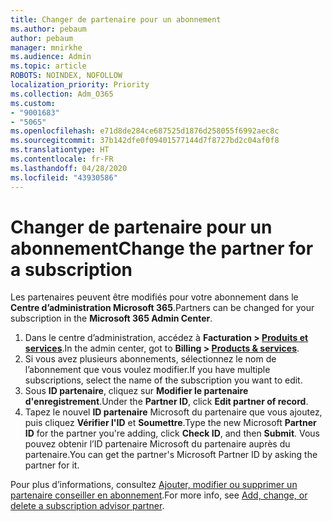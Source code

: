 ```yaml
---
title: Changer de partenaire pour un abonnement
ms.author: pebaum
author: pebaum
manager: mnirkhe
ms.audience: Admin
ms.topic: article
ROBOTS: NOINDEX, NOFOLLOW
localization_priority: Priority
ms.collection: Adm_O365
ms.custom:
- "9001683"
- "5065"
ms.openlocfilehash: e71d8de284ce687525d1876d258055f6992aec8c
ms.sourcegitcommit: 37b142dfe0f09401577144d7f8727bd2c04af0f8
ms.translationtype: HT
ms.contentlocale: fr-FR
ms.lasthandoff: 04/28/2020
ms.locfileid: "43930586"
---
```

# <a name="change-the-partner-for-a-subscription"></a><span data-ttu-id="7bb98-102">Changer de partenaire pour un abonnement</span><span class="sxs-lookup"><span data-stu-id="7bb98-102">Change the partner for a subscription</span></span>

<span data-ttu-id="7bb98-103">Les partenaires peuvent être modifiés pour votre abonnement dans le **Centre d’administration Microsoft 365**.</span><span class="sxs-lookup"><span data-stu-id="7bb98-103">Partners can be changed for your subscription in the **Microsoft 365 Admin Center**.</span></span>

1. <span data-ttu-id="7bb98-104">Dans le centre d’administration, accédez à **Facturation > [Produits et services](https://go.microsoft.com/fwlink/p/?linkid=842054)**.</span><span class="sxs-lookup"><span data-stu-id="7bb98-104">In the admin center, got to **Billing > [Products & services](https://go.microsoft.com/fwlink/p/?linkid=842054)**.</span></span> 
2. <span data-ttu-id="7bb98-105">Si vous avez plusieurs abonnements, sélectionnez le nom de l’abonnement que vous voulez modifier.</span><span class="sxs-lookup"><span data-stu-id="7bb98-105">If you have multiple subscriptions, select the name of the subscription you want to edit.</span></span> 
3. <span data-ttu-id="7bb98-106">Sous **ID partenaire**, cliquez sur **Modifier le partenaire d'enregistrement**.</span><span class="sxs-lookup"><span data-stu-id="7bb98-106">Under the **Partner ID**, click **Edit partner of record**.</span></span>
4. <span data-ttu-id="7bb98-107">Tapez le nouvel **ID partenaire** Microsoft du partenaire que vous ajoutez, puis cliquez **Vérifier l'ID** et **Soumettre**.</span><span class="sxs-lookup"><span data-stu-id="7bb98-107">Type the new Microsoft **Partner ID** for the partner you're adding, click **Check ID**, and then **Submit**.</span></span> <span data-ttu-id="7bb98-108">Vous pouvez obtenir l’ID partenaire Microsoft du partenaire auprès du partenaire.</span><span class="sxs-lookup"><span data-stu-id="7bb98-108">You can get the partner's Microsoft Partner ID by asking the partner for it.</span></span>

<span data-ttu-id="7bb98-109">Pour plus d’informations, consultez [Ajouter, modifier ou supprimer un partenaire conseiller en abonnement](https://docs.microsoft.com/microsoft-365/admin/misc/add-partner).</span><span class="sxs-lookup"><span data-stu-id="7bb98-109">For more info, see [Add, change, or delete a subscription advisor partner](https://docs.microsoft.com/microsoft-365/admin/misc/add-partner).</span></span> 
